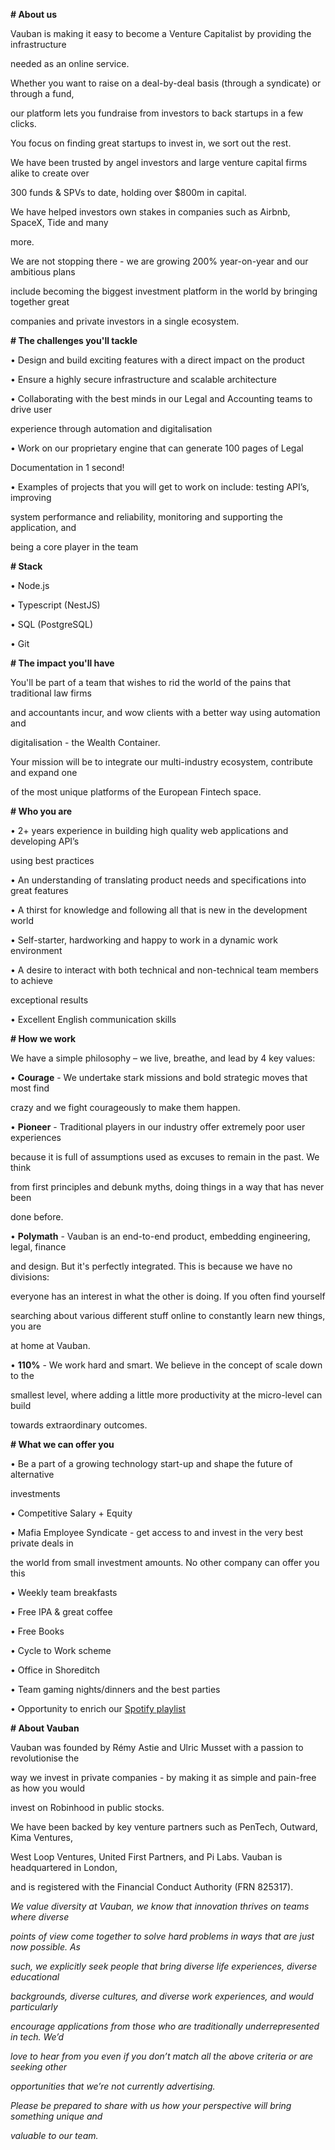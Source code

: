﻿

**# About us**

Vauban is making it easy to become a Venture Capitalist by providing the infrastructure

needed as an online service.

Whether you want to raise on a deal-by-deal basis (through a syndicate) or through a fund,

our platform lets you fundraise from investors to back startups in a few clicks.

You focus on finding great startups to invest in, we sort out the rest.

We have been trusted by angel investors and large venture capital firms alike to create over

300 funds & SPVs to date, holding over $800m in capital.

We have helped investors own stakes in companies such as Airbnb, SpaceX, Tide and many

more.

We are not stopping there - we are growing 200% year-on-year and our ambitious plans

include becoming the biggest investment platform in the world by bringing together great

companies and private investors in a single ecosystem.

**# The challenges you'll tackle**

• Design and build exciting features with a direct impact on the product

• Ensure a highly secure infrastructure and scalable architecture

• Collaborating with the best minds in our Legal and Accounting teams to drive user

experience through automation and digitalisation

• Work on our proprietary engine that can generate 100 pages of Legal

Documentation in 1 second!

• Examples of projects that you will get to work on include: testing API’s, improving

system performance and reliability, monitoring and supporting the application, and

being a core player in the team

**# Stack**

• Node.js

• Typescript (NestJS)

• SQL (PostgreSQL)

• Git

**# The impact you'll have**

You'll be part of a team that wishes to rid the world of the pains that traditional law firms

and accountants incur, and wow clients with a better way using automation and

digitalisation - the Wealth Container.

Your mission will be to integrate our multi-industry ecosystem, contribute and expand one

of the most unique platforms of the European Fintech space.

**# Who you are**





• 2+ years experience in building high quality web applications and developing API’s

using best practices

• An understanding of translating product needs and specifications into great features

• A thirst for knowledge and following all that is new in the development world

• Self-starter, hardworking and happy to work in a dynamic work environment

• A desire to interact with both technical and non-technical team members to achieve

exceptional results

• Excellent English communication skills

**# How we work**

We have a simple philosophy – we live, breathe, and lead by 4 key values:

• **Courage** - We undertake stark missions and bold strategic moves that most find

crazy and we fight courageously to make them happen.

• **Pioneer** - Traditional players in our industry offer extremely poor user experiences

because it is full of assumptions used as excuses to remain in the past. We think

from first principles and debunk myths, doing things in a way that has never been

done before.

• **Polymath** - Vauban is an end-to-end product, embedding engineering, legal, finance

and design. But it's perfectly integrated. This is because we have no divisions:

everyone has an interest in what the other is doing. If you often find yourself

searching about various different stuff online to constantly learn new things, you are

at home at Vauban.

• **110%** - We work hard and smart. We believe in the concept of scale down to the

smallest level, where adding a little more productivity at the micro-level can build

towards extraordinary outcomes.

**# What we can offer you**

• Be a part of a growing technology start-up and shape the future of alternative

investments

• Competitive Salary + Equity

• Mafia Employee Syndicate - get access to and invest in the very best private deals in

the world from small investment amounts. No other company can offer you this

• Weekly team breakfasts

• Free IPA & great coffee

• Free Books

• Cycle to Work scheme

• Office in Shoreditch

• Team gaming nights/dinners and the best parties

• Opportunity to enrich our [Spotify](https://open.spotify.com/playlist/4bLeVbPlMdMtfWNmEMSyDN?si=1f9a6a3695ee49e5)[ ](https://open.spotify.com/playlist/4bLeVbPlMdMtfWNmEMSyDN?si=1f9a6a3695ee49e5)[playlist](https://open.spotify.com/playlist/4bLeVbPlMdMtfWNmEMSyDN?si=1f9a6a3695ee49e5)

**# About Vauban**

Vauban was founded by Rémy Astie and Ulric Musset with a passion to revolutionise the

way we invest in private companies - by making it as simple and pain-free as how you would

invest on Robinhood in public stocks.





We have been backed by key venture partners such as PenTech, Outward, Kima Ventures,

West Loop Ventures, United First Partners, and Pi Labs. Vauban is headquartered in London,

and is registered with the Financial Conduct Authority (FRN 825317).

*We value diversity at Vauban, we know that innovation thrives on teams where diverse*

*points of view come together to solve hard problems in ways that are just now possible. As*

*such, we explicitly seek people that bring diverse life experiences, diverse educational*

*backgrounds, diverse cultures, and diverse work experiences, and would particularly*

*encourage applications from those who are traditionally underrepresented in tech. We’d*

*love to hear from you even if you don’t match all the above criteria or are seeking other*

*opportunities that we’re not currently advertising.*

*Please be prepared to share with us how your perspective will bring something unique and*

*valuable to our team.*


